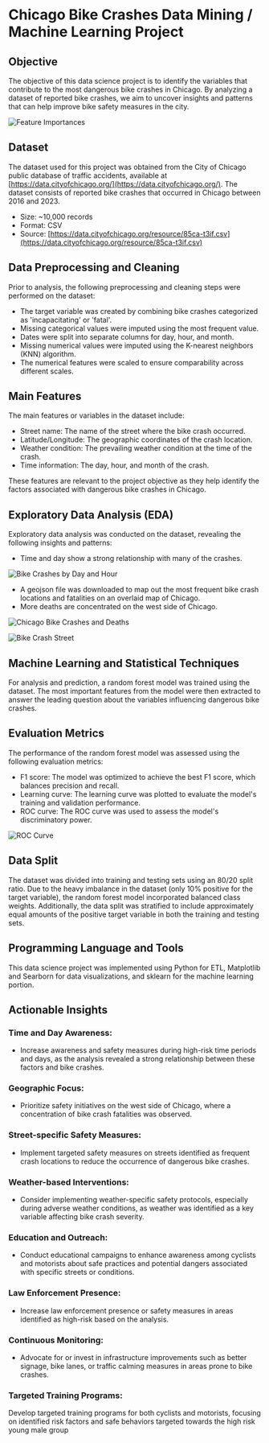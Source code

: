 # Chicago Bike Crashes Data Mining / Machine Learning Project

## Objective

The objective of this data science project is to identify the variables that contribute to the most dangerous bike crashes in Chicago. By analyzing a dataset of reported bike crashes, we aim to uncover insights and patterns that can help improve bike safety measures in the city.

![Feature Importances](images/feature_importances.png)

## Dataset

The dataset used for this project was obtained from the City of Chicago public database of traffic accidents, available at [https://data.cityofchicago.org/](https://data.cityofchicago.org/). The dataset consists of reported bike crashes that occurred in Chicago between 2016 and 2023.

- Size: ~10,000 records
- Format: CSV
- Source: [https://data.cityofchicago.org/resource/85ca-t3if.csv](https://data.cityofchicago.org/resource/85ca-t3if.csv)

## Data Preprocessing and Cleaning

Prior to analysis, the following preprocessing and cleaning steps were performed on the dataset:

- The target variable was created by combining bike crashes categorized as 'incapacitating' or 'fatal'.
- Missing categorical values were imputed using the most frequent value.
- Dates were split into separate columns for day, hour, and month.
- Missing numerical values were imputed using the K-nearest neighbors (KNN) algorithm.
- The numerical features were scaled to ensure comparability across different scales.

## Main Features

The main features or variables in the dataset include:

- Street name: The name of the street where the bike crash occurred.
- Latitude/Longitude: The geographic coordinates of the crash location.
- Weather condition: The prevailing weather condition at the time of the crash.
- Time information: The day, hour, and month of the crash.

These features are relevant to the project objective as they help identify the factors associated with dangerous bike crashes in Chicago.

## Exploratory Data Analysis (EDA)

Exploratory data analysis was conducted on the dataset, revealing the following insights and patterns:

- Time and day show a strong relationship with many of the crashes.

![Bike Crashes by Day and Hour](images/bike_crashes_day_hour.png)

- A geojson file was downloaded to map out the most frequent bike crash locations and fatalities on an overlaid map of Chicago.
- More deaths are concentrated on the west side of Chicago.

![Chicago Bike Crashes and Deaths](images/chicago_bike_crashes_and_deaths.png)

![Bike Crash Street](images/bike_crash_street.png)

## Machine Learning and Statistical Techniques

For analysis and prediction, a random forest model was trained using the dataset. The most important features from the model were then extracted to answer the leading question about the variables influencing dangerous bike crashes.

## Evaluation Metrics

The performance of the random forest model was assessed using the following evaluation metrics:

- F1 score: The model was optimized to achieve the best F1 score, which balances precision and recall.
- Learning curve: The learning curve was plotted to evaluate the model's training and validation performance.
- ROC curve: The ROC curve was used to assess the model's discriminatory power.

![ROC Curve](images/ROC.png)

## Data Split

The dataset was divided into training and testing sets using an 80/20 split ratio. Due to the heavy imbalance in the dataset (only 10% positive for the target variable), the random forest model incorporated balanced class weights. Additionally, the data split was stratified to include approximately equal amounts of the positive target variable in both the training and testing sets.

## Programming Language and Tools

This data science project was implemented using Python for ETL, Matplotlib and Searborn for data visualizations, and sklearn for the machine learning portion.

## Actionable Insights

### Time and Day Awareness:
- Increase awareness and safety measures during high-risk time periods and days, as the analysis revealed a strong relationship between these factors and bike crashes.
### Geographic Focus:
- Prioritize safety initiatives on the west side of Chicago, where a concentration of bike crash fatalities was observed.
### Street-specific Safety Measures:
- Implement targeted safety measures on streets identified as frequent crash locations to reduce the occurrence of dangerous bike crashes.
### Weather-based Interventions:
- Consider implementing weather-specific safety protocols, especially during adverse weather conditions, as weather was identified as a key variable affecting bike crash severity.
### Education and Outreach:
- Conduct educational campaigns to enhance awareness among cyclists and motorists about safe practices and potential dangers associated with specific streets or conditions.
### Law Enforcement Presence:
- Increase law enforcement presence or safety measures in areas identified as high-risk based on the analysis.
### Continuous Monitoring:
- Advocate for or invest in infrastructure improvements such as better signage, bike lanes, or traffic calming measures in areas prone to bike crashes.
### Targeted Training Programs:
Develop targeted training programs for both cyclists and motorists, focusing on identified risk factors and safe behaviors targeted towards the high risk young male group 

